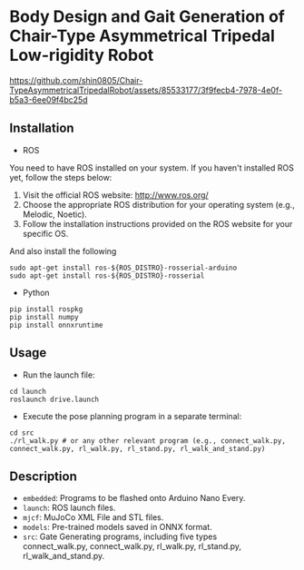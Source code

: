 # Body Design and Gait Generation of <br>Chair-Type Asymmetrical Tripedal <br>Low-rigidity Robot
https://github.com/shin0805/Chair-TypeAsymmetricalTripedalRobot/assets/85533177/3f9fecb4-7978-4e0f-b5a3-6ee09f4bc25d


## Installation
- ROS

You need to have ROS installed on your system. If you haven't installed ROS yet, follow the steps below:
1. Visit the official ROS website: http://www.ros.org/
2. Choose the appropriate ROS distribution for your operating system (e.g., Melodic, Noetic).
3. Follow the installation instructions provided on the ROS website for your specific OS.

And also install the following
```shell
sudo apt-get install ros-${ROS_DISTRO}-rosserial-arduino
sudo apt-get install ros-${ROS_DISTRO}-rosserial
```

- Python
```shell
pip install rospkg
pip install numpy
pip install onnxruntime
```
## Usage
- Run the launch file:
```shell
cd launch
roslaunch drive.launch
```

- Execute the pose planning program in a separate terminal:
```shell
cd src
./rl_walk.py # or any other relevant program (e.g., connect_walk.py, connect_walk.py, rl_walk.py, rl_stand.py, rl_walk_and_stand.py)
```

## Description
- `embedded`: Programs to be flashed onto Arduino Nano Every.
- `launch`: ROS launch files.
- `mjcf`: MuJoCo XML File and STL files.
- `models`: Pre-trained models saved in ONNX format.
- `src`: Gate Generating programs, including five types  
connect_walk.py, connect_walk.py, rl_walk.py, rl_stand.py, rl_walk_and_stand.py.
